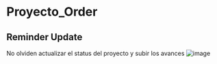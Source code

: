 # Proyecto_Order

## Reminder Update
No olviden actualizar el status del proyecto y subir los avances
![image](https://github.com/l19141160/Proyecto_Order/assets/63263335/5c5260a2-65b1-4343-9c3f-20fec1428e88)
